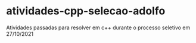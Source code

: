 # atividades-cpp-selecao-adolfo
Atividades passadas para resolver em c++ durante o processo seletivo em 27/10/2021
